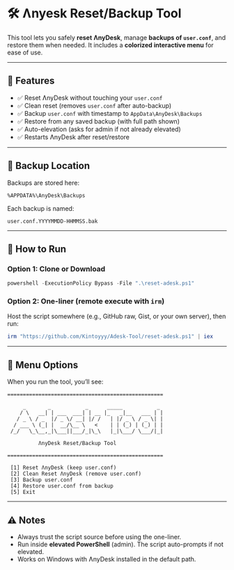 # 🛠 Ʌnyesk Reset/Backup Tool

This tool lets you safely **reset ɅnyDesk**, manage **backups of `user.conf`**, and restore them when needed.
It includes a **colorized interactive menu** for ease of use.

---

## 📌 Features

* ✅ Reset ɅnyDesk without touching your `user.conf`
* ✅ Clean reset (removes `user.conf` after auto-backup)
* ✅ Backup `user.conf` with timestamp to `AppData\AnyDesk\Backups`
* ✅ Restore from any saved backup (with full path shown)
* ✅ Auto-elevation (asks for admin if not already elevated)
* ✅ Restarts ɅnyDesk after reset/restore

---

## 📂 Backup Location

Backups are stored here:

```
%APPDATA%\AnyDesk\Backups
```

Each backup is named:

```
user.conf.YYYYMMDD-HHMMSS.bak
```

---

## 🚀 How to Run

### Option 1: Clone or Download

```powershell
powershell -ExecutionPolicy Bypass -File ".\reset-adesk.ps1"
```

### Option 2: One-liner (remote execute with `irm`)

Host the script somewhere (e.g., GitHub raw, Gist, or your own server), then run:

```powershell
irm "https://github.com/Kintoyyy/Adesk-Tool/reset-adesk.ps1" | iex
```
---

## 📜 Menu Options

When you run the tool, you’ll see:

```
==================================================
                                                                
     _       _           _      _____           _ 
    / \   __| | ___  ___| | __ |_   _|__   ___ | |
   / _ \ / _  |/ _ \/ __| |/ /   | |/ _ \ / _ \| |
  / ___ \ (_| |  __/\__ \   <    | | (_) | (_) | |
 /_/   \_\__,_|\___||___/_|\_\   |_|\___/ \___/|_|
                                                  
          ɅnyDesk Reset/Backup Tool               
                                                  
==================================================

 [1] Reset ɅnyDesk (keep user.conf)
 [2] Clean Reset ɅnyDesk (remove user.conf)
 [3] Backup user.conf
 [4] Restore user.conf from backup
 [5] Exit
```

---

## ⚠️ Notes

* Always trust the script source before using the one-liner.
* Run inside **elevated PowerShell** (admin). The script auto-prompts if not elevated.
* Works on Windows with ɅnyDesk installed in the default path.
